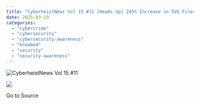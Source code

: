 ```yaml
---
title: "CyberheistNews Vol 15 #11 [Heads Up] 245% Increase in SVG Files Used to Obfuscate Phishing Payloads"
date: 2025-03-19
categories: 
  - "cybercrime"
  - "cybersecurity"
  - "cybersecurity-awareness"
  - "knowbe4"
  - "security"
  - "security-awareness"
---
```


![CyberheistNews Vol 15 #11](https://blog.knowbe4.com/hubfs/CHN-Social.jpg)

![](https://track.hubspot.com/__ptq.gif?a=241394&k=14&r=https%3A%2F%2Fblog.knowbe4.com%2Fcyberheistnews-vol-15-11-heads-up-245-increase-in-svg-files-used-to-obfuscate-phishing-payloads&bu=https%253A%252F%252Fblog.knowbe4.com&bvt=rss)

Go to Source
